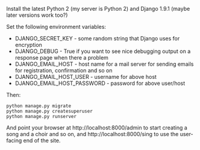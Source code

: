 Install the latest Python 2 (my server is Python 2) and Django 1.9.1 (maybe later versions work too?)

Set the following environment variables:

- DJANGO_SECRET_KEY - some random string that Django uses for encryption
- DJANGO_DEBUG - True if you want to see nice debugging output on a response page when there a problem
- DJANGO_EMAIL_HOST - host name for a mail server for sending emails for registration, confirmation and so on
- DJANGO_EMAIL_HOST_USER - username for above host
- DJANGO_EMAIL_HOST_PASSWORD - password for above user/host

Then:

```
python manage.py migrate
python manage.py createsuperuser
python manage.py runserver
```

And point your browser at http://localhost:8000/admin to start creating a song and a choir and so on, and http://localhost:8000/sing to use the user-facing end of the site.
